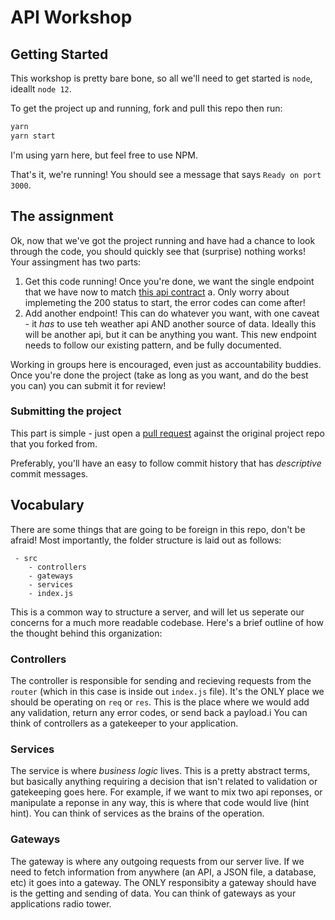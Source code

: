 # API Workshop

## Getting Started

This workshop is pretty bare bone, so all we'll need to get started is `node`, ideallt `node 12`.

To get the project up and running, fork and pull this repo then run:

```bash
yarn
yarn start

```

I'm using yarn here, but feel free to use NPM.

That's it, we're running! You should see a message that says `Ready on port 3000`.

## The assignment

Ok, now that we've got the project running and have had a chance to look through the code, you should quickly see that (surprise) nothing works! Your assingment has two parts:

1. Get this code running! Once you're done, we want the single endpoint that we have now to match [this api contract]()
    a. Only worry about implemeting the 200 status to start, the error codes can come after!
2. Add another endpoint! This can do whatever you want, with one caveat - it _has_ to use teh weather api AND another source of data. Ideally this will be another api, but it can be anything you want. This new endpoint needs to follow our existing pattern, and be fully documented.

Working in groups here is encouraged, even just as accountability buddies. Once you're done the project (take as long as you want, and do the best you can) you can submit it for review!

### Submitting the project

This part is simple - just open a [pull request](https://help.github.com/en/github/collaborating-with-issues-and-pull-requests/about-pull-requests) against the original project repo that you forked from. 

Preferably, you'll have an easy to follow commit history that has _descriptive_ commit messages.

## Vocabulary

There are some things that are going to be foreign in this repo, don't be afraid! Most importantly, the folder structure is laid out as follows:

```
 - src
    - controllers
    - gateways
    - services
    - index.js
```

This is a common way to structure a server, and will let us seperate our concerns for a much more readable codebase. Here's a brief outline of how the thought behind this organization:

### Controllers

The controller is responsible for sending and recieving requests from the `router` (which in this case is inside out `index.js` file). It's the ONLY place we should be operating on `req` or `res`. This is the place where we would add any validation, return any error codes, or send back a payload.i You can think of controllers as a gatekeeper to your application.

### Services

The service is where _business logic_ lives. This is a pretty abstract terms, but basically anything requiring a decision that isn't related to validation or gatekeeping goes here. For example, if we want to mix two api reponses, or manipulate a reponse in any way, this is where that code would live (hint hint). You can think of services as the brains of the operation.

### Gateways

The gateway is where any outgoing requests from our server live. If we need to fetch information from anywhere (an API, a JSON file, a database, etc) it goes into a gateway. The ONLY responsibity a gateway should have is the getting and sending of data. You can think of gateways as your applications radio tower.
